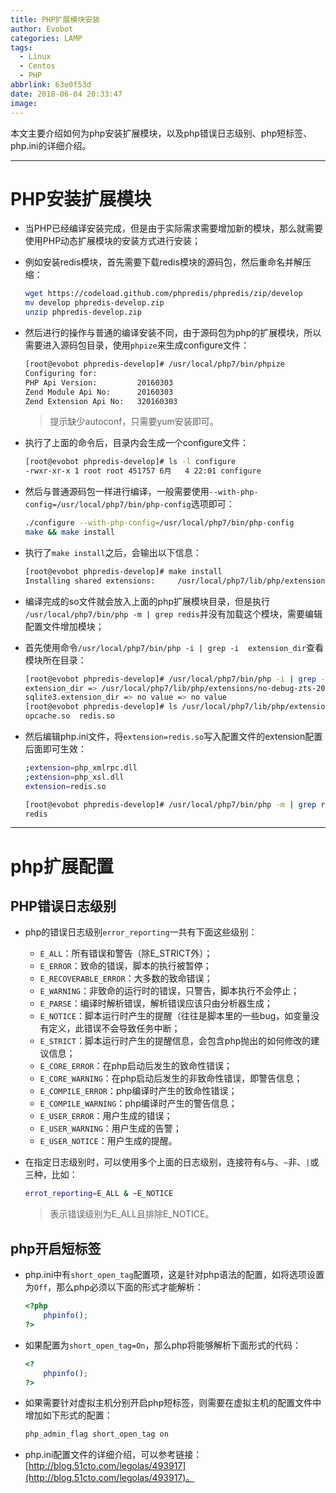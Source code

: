 ```yaml
---
title: PHP扩展模块安装
author: Evobot
categories: LAMP
tags:
  - Linux
  - Centos
  - PHP
abbrlink: 63e0f53d
date: 2018-06-04 20:33:47
image:
---
```




本文主要介绍如何为php安装扩展模块，以及php错误日志级别、php短标签、php.ini的详细介绍。

<!--more-->

---

# PHP安装扩展模块

- 当PHP已经编译安装完成，但是由于实际需求需要增加新的模块，那么就需要使用PHP动态扩展模块的安装方式进行安装；

- 例如安装redis模块，首先需要下载redis模块的源码包，然后重命名并解压缩：

  ```bash
  wget https://codeload.github.com/phpredis/phpredis/zip/develop
  mv develop phpredis-develop.zip
  unzip phpredis-develop.zip
  ```

- 然后进行的操作与普通的编译安装不同，由于源码包为php的扩展模块，所以需要进入源码包目录，使用`phpize`来生成configure文件：

  ```bash
  [root@evobot phpredis-develop]# /usr/local/php7/bin/phpize 
  Configuring for:
  PHP Api Version:         20160303
  Zend Module Api No:      20160303
  Zend Extension Api No:   320160303
  ```

  > 提示缺少autoconf，只需要yum安装即可。

- 执行了上面的命令后，目录内会生成一个configure文件：

  ```bash
  [root@evobot phpredis-develop]# ls -l configure
  -rwxr-xr-x 1 root root 451757 6月   4 22:01 configure
  ```

- 然后与普通源码包一样进行编译，一般需要使用`--with-php-config=/usr/local/php7/bin/php-config`选项即可：

  ```bash
  ./configure --with-php-config=/usr/local/php7/bin/php-config
  make && make install
  ```

- 执行了`make install`之后，会输出以下信息：

  ```bash
  [root@evobot phpredis-develop]# make install
  Installing shared extensions:     /usr/local/php7/lib/php/extensions/no-debug-zts-20160303/
  ```

- 编译完成的so文件就会放入上面的php扩展模块目录，但是执行` /usr/local/php7/bin/php -m | grep redis`并没有加载这个模块，需要编辑配置文件增加模块；

- 首先使用命令`/usr/local/php7/bin/php -i | grep -i  extension_dir`查看模块所在目录：

  ```bash
  [root@evobot phpredis-develop]# /usr/local/php7/bin/php -i | grep -i extension_dir
  extension_dir => /usr/local/php7/lib/php/extensions/no-debug-zts-20160303 => /usr/local/php7/lib/php/extensions/no-debug-zts-20160303
  sqlite3.extension_dir => no value => no value
  [root@evobot phpredis-develop]# ls /usr/local/php7/lib/php/extensions/no-debug-zts-20160303/
  opcache.so  redis.so
  ```

- 然后编辑php.ini文件，将`extension=redis.so`写入配置文件的extension配置后面即可生效：

  ```bash
  ;extension=php_xmlrpc.dll
  ;extension=php_xsl.dll
  extension=redis.so
  ```

  ```bash
  [root@evobot phpredis-develop]# /usr/local/php7/bin/php -m | grep redis
  redis
  ```

---

# php扩展配置

## PHP错误日志级别

- php的错误日志级别`error_reporting`一共有下面这些级别：

  - `E_ALL`：所有错误和警告（除E_STRICT外）；
  - `E_ERROR`：致命的错误，脚本的执行被暂停；
  - `E_RECOVERABLE_ERROR`：大多数的致命错误；
  - `E_WARNING`：非致命的运行时的错误，只警告，脚本执行不会停止；
  - `E_PARSE`：编译时解析错误，解析错误应该只由分析器生成；
  - `E_NOTICE`：脚本运行时产生的提醒（往往是脚本里的一些bug，如变量没有定义，此错误不会导致任务中断；
  - `E_STRICT`：脚本运行时产生的提醒信息，会包含php抛出的如何修改的建议信息；
  - `E_CORE_ERROR`：在php启动后发生的致命性错误；
  - `E_CORE_WARNING`：在php启动后发生的非致命性错误，即警告信息；
  - `E_COMPILE_ERROR`：php编译时产生的致命性错误；
  - `E_COMPILE_WARNING`：php编译时产生的警告信息；
  - `E_USER_ERROR`：用户生成的错误；
  - `E_USER_WARNING`：用户生成的告警；
  - `E_USER_NOTICE`：用户生成的提醒。

- 在指定日志级别时，可以使用多个上面的日志级别，连接符有`&`与、`~`非、`|`或三种，比如：

  ```bash
  errot_reporting=E_ALL & ~E_NOTICE
  ```

  > 表示错误级别为E_ALL且排除E_NOTICE。

## php开启短标签

- php.ini中有`short_open_tag`配置项，这是针对php语法的配置，如将选项设置为`Off`，那么php必须以下面的形式才能解析：

  ```php
  <?php
      phpinfo();
  ?>
  ```

- 如果配置为`short_open_tag=On`，那么php将能够解析下面形式的代码：

  ```php
  <?
      phpinfo();
  ?>
  ```

- 如果需要针对虚拟主机分别开启php短标签，则需要在虚拟主机的配置文件中增加如下形式的配置：

  ```bash
  php_admin_flag short_open_tag on
  ```
  
- php.ini配置文件的详细介绍，可以参考链接：[http://blog.51cto.com/legolas/493917](http://blog.51cto.com/legolas/493917)。

